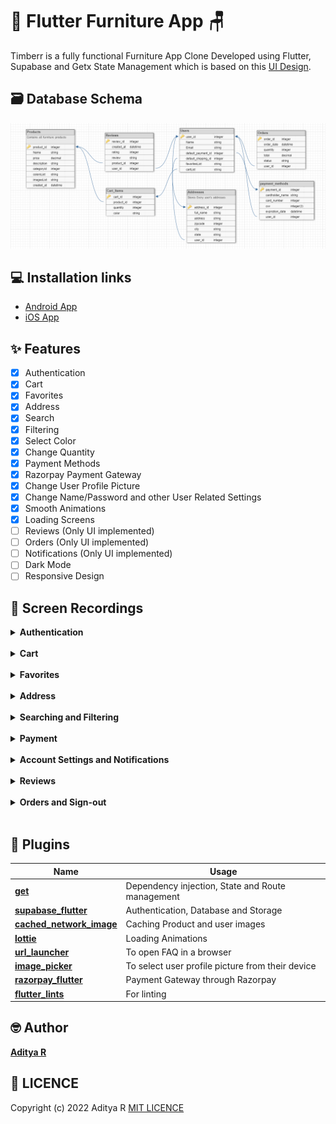 #  🛌 Flutter Furniture App 🪑

Timberr is a fully functional Furniture App Clone Developed using Flutter, Supabase and Getx State Management which is based on this [UI Design](https://www.figma.com/file/dTdGEtZoQd2uRZc8qS5xjr/Timberr?node-id=0%3A1).

## 🗃️ Database Schema

<img src="images/database.png">

## 💻 Installation links

- [Android App](https://github.com/adityar224/FlutterFurnitureApp/releases/download/1.0.0/timberr-1.0.0.apk)
- [iOS App](https://github.com/adityar224/FlutterFurnitureApp/releases/download/1.0.0/timberr-1.0.0.ipa)

## ✨ Features

- [x] Authentication
- [x] Cart
- [x] Favorites
- [x] Address
- [x] Search
- [x] Filtering
- [x] Select Color
- [x] Change Quantity
- [x] Payment Methods
- [x] Razorpay Payment Gateway
- [x] Change User Profile Picture
- [x] Change Name/Password and other User Related Settings
- [x] Smooth Animations
- [x] Loading Screens
- [ ] Reviews (Only UI implemented)
- [ ] Orders (Only UI implemented)
- [ ] Notifications (Only UI implemented)
- [ ] Dark Mode
- [ ] Responsive Design

## 📸 Screen Recordings

<details>
<summary><b>Authentication</b></summary>
<img alt="Register" loading="lazy" src="https://thumbs.gfycat.com/ThriftyFemaleCutworm-size_restricted.gif" height="587px" width="256px"/>
&nbsp;&nbsp;&nbsp;&nbsp;&nbsp;&nbsp;
<img alt="Login" loading="lazy" src="https://thumbs.gfycat.com/WhoppingBarrenDugong-size_restricted.gif" height="587px" width="256px"/>
</details><br>

<details>
<summary><b>Cart</b></summary>
<img alt="Cart" loading="lazy" src="https://thumbs.gfycat.com/UnselfishThisIrishwolfhound-size_restricted.gif" height="587px" width="256px"/>
&nbsp;&nbsp;&nbsp;&nbsp;&nbsp;&nbsp;
<img alt="Cart Updation" loading="lazy" src="https://thumbs.gfycat.com/KlutzyCloudyAchillestang-size_restricted.gif" height="587px" width="256px"/>
</details><br>

<details>
<summary><b>Favorites</b></summary>
<img alt="Favorites" loading="lazy" src="https://thumbs.gfycat.com/ParallelDefensiveAnhinga-size_restricted.gif" height="587px" width="256px"/>
&nbsp;&nbsp;&nbsp;&nbsp;&nbsp;&nbsp;
<img alt="Favorites Search" loading="lazy" src="https://thumbs.gfycat.com/CrispSmugAllensbigearedbat-size_restricted.gif" height="587px" width="256px"/>
</details><br>

<details>
<summary><b>Address</b></summary>
<img alt="Address" loading="lazy" src="https://thumbs.gfycat.com/UntimelyVariableGermanwirehairedpointer-size_restricted.gif" height="587px" width="256px"/>
&nbsp;&nbsp;&nbsp;&nbsp;&nbsp;&nbsp;
<img alt="Change Address" loading="lazy" src="https://thumbs.gfycat.com/EmbarrassedRegularGallinule-size_restricted.gif" height="587px" width="256px"/>
</details><br>

<details>
<summary><b>Searching and Filtering</b></summary>
<img alt="Product Search" loading="lazy" src="https://thumbs.gfycat.com/TintedForthrightBagworm-size_restricted.gif" height="587px" width="256px"/>&nbsp;&nbsp;&nbsp;&nbsp;&nbsp;&nbsp;
<img alt="Filter" loading="lazy" src="https://thumbs.gfycat.com/EuphoricSickFireant-size_restricted.gif" height="587px" width="256px"/>
</details><br>

<details>
<summary><b>Payment</b></summary>
<img alt="Payment Method" loading="lazy" src="https://thumbs.gfycat.com/TautInsignificantGartersnake-size_restricted.gif" height="587px" width="256px"/>&nbsp;&nbsp;&nbsp;&nbsp;&nbsp;&nbsp;
<img alt="Payment" loading="lazy" src="https://thumbs.gfycat.com/DisastrousIndelibleAsiantrumpetfish-size_restricted.gif" height="587px" width="256px"/>
</details><br>

<details>
<summary><b>Account Settings and Notifications</b></summary>
<img alt="Change Account" loading="lazy" src="https://thumbs.gfycat.com/DemandingHarmoniousAfricanbushviper-size_restricted.gif" height="587px" width="256px"/>&nbsp;&nbsp;&nbsp;&nbsp;&nbsp;&nbsp;
<img alt="Notifications" loading="lazy" src="https://thumbs.gfycat.com/SmoggyWelldocumentedBull-size_restricted.gif" height="587px" width="256px"/>
</details><br>

<details>
<summary><b>Reviews</b></summary>
<img alt="My Reviews" loading="lazy" src="https://thumbs.gfycat.com/FirstDistantEft-size_restricted.gif" height="587px" width="256px"/>&nbsp;&nbsp;&nbsp;&nbsp;&nbsp;&nbsp;
<img alt="Product Reviews" loading="lazy" src="https://thumbs.gfycat.com/OrneryFloweryIndianspinyloach-size_restricted.gif" height="587px" width="256px"/>
</details><br>

<details>
<summary><b>Orders and Sign-out</b></summary>
<img alt="Orders" loading="lazy" src="https://thumbs.gfycat.com/VelvetyBoldElephantseal-size_restricted.gif" height="587px" width="256px"/>&nbsp;&nbsp;&nbsp;&nbsp;&nbsp;&nbsp;
<img alt="Sign out" loading="lazy" src="https://thumbs.gfycat.com/ImpeccableDifficultArcticwolf-size_restricted.gif" height="587px" width="256px"/>
</details><br>

## 🔌 Plugins

|Name|Usage|
|-|-|
|[**get**](https://pub.dev/packages/get)|Dependency injection, State and Route management|
|[**supabase_flutter**](https://pub.dev/packages/supabase_flutter)|Authentication, Database and Storage|
|[**cached_network_image**](https://pub.dev/packages/cached_network_image)|Caching Product and user images|
|[**lottie**](https://pub.dev/packages/lottie)|Loading Animations|
|[**url_launcher**](https://pub.dev/packages/url_launcher)|To open FAQ in a browser|
|[**image_picker**](https://pub.dev/packages/image_picker)|To select user profile picture from their device|
|[**razorpay_flutter**](https://pub.dev/packages/razorpay_flutter)|Payment Gateway through Razorpay|
|[**flutter_lints**](https://pub.dev/packages/flutter_lints)|For linting|

## 🤓 Author

**[Aditya R](https://github.com/adityar224)**

## 🔖 LICENCE
Copyright (c) 2022 Aditya R
[MIT LICENCE](https://github.com/adityar224/FlutterFurnitureApp/blob/master/LICENSE)
